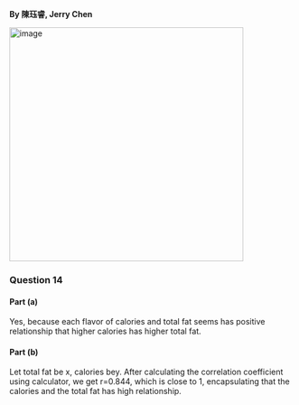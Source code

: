 **By 陳珏睿, Jerry Chen**

<img width="414" alt="image" src="https://github.com/user-attachments/assets/ee49afd4-615e-425a-a845-e582ad319136" />

### Question 14
#### Part (a)
Yes, because each flavor of calories and total fat seems has positive relationship that higher calories has higher total fat.

#### Part (b)
Let total fat be x, calories bey.
After calculating the correlation coefficient using calculator, we get r=0.844, which is close to 1, encapsulating that the calories and the total fat has high relationship. 
